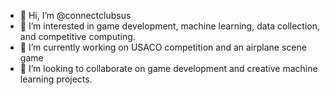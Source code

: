 - 👋 Hi, I’m @connectclubsus
- 👀 I’m interested in game development, machine learning, data collection, and competitive computing.
- 🌱 I’m currently working on USACO competition and an airplane scene game
- 💞️ I’m looking to collaborate on game development and creative machine learning projects.

<!---
connectclubsus/connectclubsus is a ✨ special ✨ repository because its `README.md` (this file) appears on your GitHub profile.
You can click the Preview link to take a look at your changes.
--->
